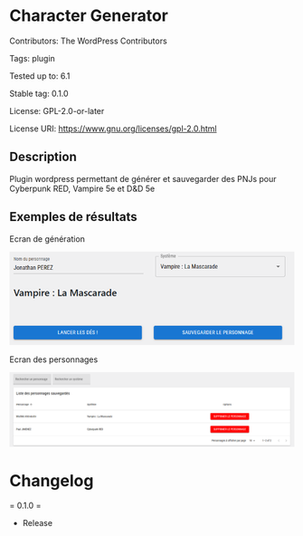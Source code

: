 # Character Generator

Contributors: The WordPress Contributors

Tags: plugin

Tested up to: 6.1

Stable tag: 0.1.0

License: GPL-2.0-or-later

License URI: https://www.gnu.org/licenses/gpl-2.0.html

## Description

Plugin wordpress permettant de générer et sauvegarder des PNJs pour Cyberpunk RED, Vampire 5e et D&D 5e

## Exemples de résultats

Ecran de génération

![Fiche de génération de personnages](assets/image.png)

Ecran des personnages

![Liste des personnages sauvegardés](assets/image-1.png)

# Changelog

= 0.1.0 =

- Release
